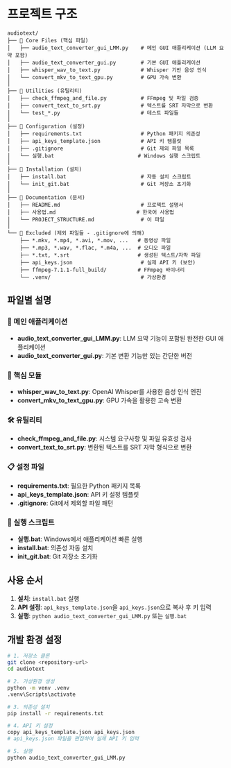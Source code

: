 # 프로젝트 구조

```
audiotext/
├── 📁 Core Files (핵심 파일)
│   ├── audio_text_converter_gui_LMM.py    # 메인 GUI 애플리케이션 (LLM 요약 포함)
│   ├── audio_text_converter_gui.py        # 기본 GUI 애플리케이션
│   ├── whisper_wav_to_text.py             # Whisper 기반 음성 인식
│   └── convert_mkv_to_text_gpu.py         # GPU 가속 변환
│
├── 📁 Utilities (유틸리티)
│   ├── check_ffmpeg_and_file.py           # FFmpeg 및 파일 검증
│   ├── convert_text_to_srt.py             # 텍스트를 SRT 자막으로 변환
│   └── test_*.py                          # 테스트 파일들
│
├── 📁 Configuration (설정)
│   ├── requirements.txt                   # Python 패키지 의존성
│   ├── api_keys_template.json             # API 키 템플릿
│   ├── .gitignore                         # Git 제외 파일 목록
│   └── 실행.bat                           # Windows 실행 스크립트
│
├── 📁 Installation (설치)
│   ├── install.bat                        # 자동 설치 스크립트
│   └── init_git.bat                       # Git 저장소 초기화
│
├── 📁 Documentation (문서)
│   ├── README.md                          # 프로젝트 설명서
│   ├── 사용법.md                          # 한국어 사용법
│   └── PROJECT_STRUCTURE.md               # 이 파일
│
└── 📁 Excluded (제외 파일들 - .gitignore에 의해)
    ├── *.mkv, *.mp4, *.avi, *.mov, ...   # 동영상 파일
    ├── *.mp3, *.wav, *.flac, *.m4a, ...  # 오디오 파일
    ├── *.txt, *.srt                      # 생성된 텍스트/자막 파일
    ├── api_keys.json                      # 실제 API 키 (보안)
    ├── ffmpeg-7.1.1-full_build/          # FFmpeg 바이너리
    └── .venv/                             # 가상환경
```

## 파일별 설명

### 🎯 메인 애플리케이션
- **audio_text_converter_gui_LMM.py**: LLM 요약 기능이 포함된 완전한 GUI 애플리케이션
- **audio_text_converter_gui.py**: 기본 변환 기능만 있는 간단한 버전

### 🔧 핵심 모듈
- **whisper_wav_to_text.py**: OpenAI Whisper를 사용한 음성 인식 엔진
- **convert_mkv_to_text_gpu.py**: GPU 가속을 활용한 고속 변환

### 🛠️ 유틸리티
- **check_ffmpeg_and_file.py**: 시스템 요구사항 및 파일 유효성 검사
- **convert_text_to_srt.py**: 변환된 텍스트를 SRT 자막 형식으로 변환

### 📋 설정 파일
- **requirements.txt**: 필요한 Python 패키지 목록
- **api_keys_template.json**: API 키 설정 템플릿
- **.gitignore**: Git에서 제외할 파일 패턴

### 🚀 실행 스크립트
- **실행.bat**: Windows에서 애플리케이션 빠른 실행
- **install.bat**: 의존성 자동 설치
- **init_git.bat**: Git 저장소 초기화

## 사용 순서

1. **설치**: `install.bat` 실행
2. **API 설정**: `api_keys_template.json`을 `api_keys.json`으로 복사 후 키 입력
3. **실행**: `python audio_text_converter_gui_LMM.py` 또는 `실행.bat`

## 개발 환경 설정

```bash
# 1. 저장소 클론
git clone <repository-url>
cd audiotext

# 2. 가상환경 생성
python -m venv .venv
.venv\Scripts\activate

# 3. 의존성 설치
pip install -r requirements.txt

# 4. API 키 설정
copy api_keys_template.json api_keys.json
# api_keys.json 파일을 편집하여 실제 API 키 입력

# 5. 실행
python audio_text_converter_gui_LMM.py
```
